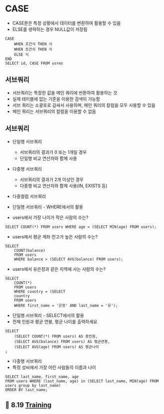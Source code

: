 # CASE

- CASE문은 특정 상황에서 데이터를 변환하여 활용할 수 있음
- ELSE를 생략하는 경우 NULL값이 저장됨

```sqlite
CASE
	WHEN 조건식 THEN 식
	WHEN 조건식 THEN 식
	ELSE 식
END
SELECT id, CASE FROM usres 
```



## 서브쿼리

- 서브쿼리는 특정한 값을 메인 쿼리에 반환하여 활용하는 것
- 실제 테이블에 없는 기준을 이용한 검색이 가능함
- 서브 쿼리는 소괄호로 감싸서 사용하며, 메인 쿼리의 칼럼을 모두 사용할 수 있음
- 메인 쿼리는 서브쿼리의 칼럼을 이용할 수 없음



## 서브쿼리

- 단일행 서브쿼리
  - 서브쿼리의 결과가 0 또는 1개일 경우
  - 단일행 비교 연산자와 함께 사용
- 다중행 서브쿼리
  - 서브쿼리의 결과가 2개 이상인 경우
  - 다중행 비교 연산자와 함께 사용(IN, EXISTS 등)
- 다중컬럼 서브쿼리



- 단일행 서브쿼리 - WHERE에서의 활용

- users에서 가장 나이가 작은 사람의 수는?

```sqlite
SELECT COUNT(*) FROM users WHERE age = (SELECT MIN(age) FROM users);
```

- users에서 평균 계좌 잔고가 높은 사람의 수는?

```sqlite
SELECT
    COUNT(balance)
    FROM users
    WHERE balance > (SELECT AVG(balance) FROM users);
```

- users에서 유은정과 같은 지역에 사는 사람의 수는?

```sqlite
SELECT 
    COUNT(*)
    FROM users
    WHERE country = (SELECT 
    country
    FROM users
    WHERE first_name = '은정' AND last_name = '유');
```



- 단일행 서브쿼리 - SELECT에서의 활용
- 전체 인원과 평균 연봉, 평균 나이를 출력하세요

```sqlite
SELECT 
    (SELECT COUNT(*) FROM users) AS 총인원,
    (SELECT AVG(balance) FROM users) AS 평균연봉,
    (SELECT AVG(age) FROM users) AS 평균나이
;
```



- 다중행 서브쿼리
- 특정 성씨에서 가장 어린 사람들의 이름과 나이

```sqlite
SELECT last_name, first_name, age
FROM users WHERE (last_name, age) in (SELECT last_name, MIN(age) FROM users group by last_name) 
ORDER BY last_name;
```



## 💪 8.19 [Training](./8.19_Practice/실습_04.md)



